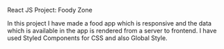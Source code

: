 React JS Project: Foody Zone

In this project I have made a food app which is responsive and the data which is available in the app is rendered from a server to frontend.
I have used Styled Components for CSS and also Global Style.
